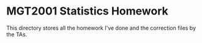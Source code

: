 # MGT2001 Statistics Homework
This directory stores all the homework I've done and the correction files by the TAs.
